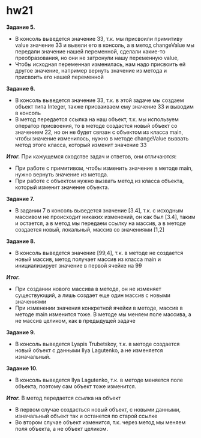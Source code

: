 # hw21
**Задание 5.**
* В консоль выведется значение 33, т.к. мы присвоили примитиву value значение 33 и вывели его в консоль, 
а в метод changeValue мы передали значение нашей переменной, сделали какие-то преобразования, но они не затронули нашу переменную value,
* Чтобы исходная переменная изменилась, нам надо присвоить ей другое значение, например вернуть значение из метода и присвоить его нашей переменной

**Задание 6.**
* В консоль выведется значение 33, т.к. в этой задаче мы создаем объект типа Integer, также присваиваем ему значение 33 и выводим в консоль
* В метод передается ссылка на наш объект, т.к. мы используем оператор присвоения, то в методе создастся новый объект со значением 22, 
но он не будет связан с объектом из класса main, чтобы значение изменилось, нужно в методе changeValue вызвать метод этого класса, который изменит 
значение 33

***Итог.*** При кажущемся сходстве задач и ответов, они отличаются: 
* При работе с примитивом, чтобы изменить значение в методе main, нужно вернуть значение из метода.
* При работе с объектом нужно вызвать метод из класса объекта, который изменит значение объекта.

**Задание 7.**
* В задании 7 в консоль выведется значение [3.4], т.к. с исходным массивом не происходит никаких изменений, он как был [3.4], таким и остается, 
а в метод мы передаем ссылку на массив, а в методе создается новый, локальный, массив со значениями [1,2]

**Задание 8.**
* В консоль выведется значение [99,4], т.к. в методе не создается новый массив, метод получает массив из класса main и инициализирует значение в первой ячейке на 99 

***Итог.*** 
* При создании нового массива в методе, он не изменяет существующий, а лишь создает еще один массив с новыми значениями
* При изменении значения конкретной ячейки в методе, массив в методе main изменится тоже. В методе мы меняем поле массива, а не массив целиком, как в предыдущей задаче

**Задание 9.**
* В консоль выведется Lyapis Trubetskoy, т.к. в методе создается новый объект с данными Ilya Lagutenko, а не изменяется изначальный.

 **Задание 10.**
 * В консоль выведется Ilya Lagutenko, т.к. в методе меняется поле объекта, поэтому сам объект тоже изменится.

***Итог.*** В метод передается ссылка на объект
* В первом случае создасться новый объект, с новыми данными, изначальный объект так и останется по старой ссылке
* Во втором случае объект изменится, т.к. через метод мы меняем поля объекта, а не объект целиком.
